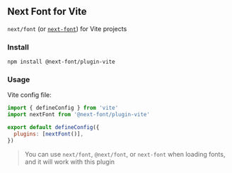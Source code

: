 ## Next Font for Vite

`next/font` (or [`next-font`](https://npmjs.org/package/next-font)) for Vite projects

### Install

```
npm install @next-font/plugin-vite
```

### Usage

Vite config file:

```js
import { defineConfig } from 'vite'
import nextFont from '@next-font/plugin-vite'

export default defineConfig({
  plugins: [nextFont()],
})
```

> You can use `next/font`, `@next/font`, or `next-font` when loading fonts, and it will work with this plugin

